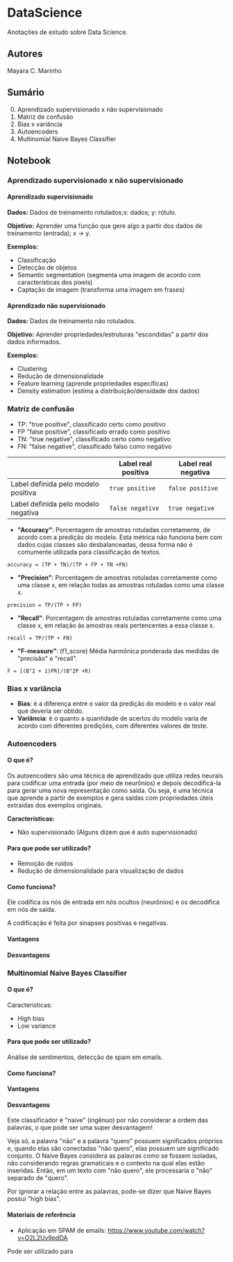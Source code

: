 # DataScience
Anotações de estudo sobre Data Science.

## Autores
Mayara C. Marinho

## Sumário
0) Aprendizado supervisionado x não supervisionado
0) Matriz de confusão
0) Bias x variância
1) Autoencoders
2) Multinomial Naive Bayes Classifier

## Notebook

### Aprendizado supervisionado x não supervisionado

#### Aprendizado supervisionado
**Dados:** Dados de treinamento rotulados;x: dados; y: rótulo.

**Objetivo:** Aprender uma função que gere algo a partir dos dados de treinamento (entrada); x -> y.

**Exemplos:**
- Classificação
- Detecção de objetos
- Semantic segmentation (segmenta uma imagem de acordo com características dos pixels)
- Captação de imagem (transforma uma imagem em frases)

#### Aprendizado não supervisionado
**Dados:** Dados de treinamento não rotulados.

**Objetivo:** Aprender propriedades/estruturas "escondidas" a partir dos dados informados.

**Exemplos:**
- Clustering
- Redução de dimensionalidade
- Feature learning (aprende propriedades específicas)
- Density estimation (estima a distribuição/densidade dos dados)


### Matriz de confusão
- TP: "true positive", classificado certo como positivo
- FP "false positive", classificado errado como positivo
- TN: "true negative", classificado certo como negativo
- FN: "false negative", classificado falso como negativo

|                                     | Label real positiva | Label real negativa  | 
| ----------------------------------- | ------------------- | -------------------- |
| Label definida pelo modelo positiva | `true positive`     | `false positive`     |
| Label definida pelo modelo negativa | `false negative`    | `true negative`      |



- **"Accuracy"**: Porcentagem de amostras rotuladas corretamente, de acordo com a predição do modelo. Esta métrica não funciona bem com dados cujas classes são desbalanceadas, dessa forma não é comumente utilizada para classificação de textos.
```
accuracy = (TP + TN)/(TP + FP + TN +FN)
```
- **"Precision"**: Porcentagem de amostras rotuladas corretamente como uma classe x, em relação todas as amostras rotuladas como uma classe x.
```
precision = TP/(TP + FP)
```

- **"Recall"**: Porcentagem de amostras rotuladas corretamente como uma classe x, em relação às amostras reais pertencentes a essa classe x.
```
recall = TP/(TP + FN)
```

- **"F-measure"**: (f1_score) Média harmônica ponderada das medidas de "precisão" e "recall".
```
F = [(B^2 + 1)PR]/(B^2P +R)
```

### Bias x variância
- **Bias**: é a diferença entre o valor da predição do modelo e o valor real que deveria ser obtido.
- **Variância**: é o quanto a quantidade de acertos do modelo varia de acordo com diferentes predições, com diferentes valores de teste.

### Autoencoders

#### O que é?
Os autoencoders são uma técnica de aprendizado que utiliza redes neurais para codificar uma entrada (por meio de neurônios) e depois decodificá-la para gerar uma nova representação como saída. Ou seja, é uma técnica que aprende a partir de exemplos e gera saídas com propriedades úteis extraídas dos exemplos originais.

**Características:**
- Não supervisionado (Alguns dizem que é auto supervisionado) 

#### Para que pode ser utilizado?
- Remoção de ruídos
- Redução de dimensionalidade para visualização de dados

#### Como funciona?
Ele codifica os nós de entrada em nós ocultos (neurônios) e os decodifica em nós de saída.

A codificação é feita por sinapses positivas e negativas.

#### Vantagens
#### Desvantagens

### Multinomial Naive Bayes Classifier
#### O que é?

Características:
- High bias
- Low variance

#### Para que pode ser utilizado?
Análise de sentimentos, detecção de spam em emails.
#### Como funciona?
#### Vantagens

#### Desvantagens
Este classificador é "naive" (ingênuo) por não considerar a ordem das palavras, o que pode ser uma super desvantagem!

Veja só, a palavra "não" e a palavra "quero" possuem significados próprios e, quando elas são conectadas "não quero", elas possuem um significado conjunto. O Naive Bayes considera as palavras como se fossem isoladas, não considerando regras gramaticais e o contexto na qual elas estão inseridas. Então, em um texto com "não quero", ele processaria o "não" separado de "quero".

Por ignorar a relação entre as palavras, pode-se dizer que Naive Bayes possui "high bias".

#### Materiais de referência
- Aplicação em SPAM de emails: https://www.youtube.com/watch?v=O2L2Uv9pdDA

Pode ser utilizado para 


